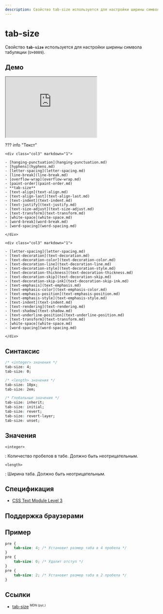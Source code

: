 ```yaml
---
description: Свойство tab-size используется для настройки ширины символа табуляции (U+0009).
---
```


# tab-size

Свойство **`tab-size`** используется для настройки ширины символа табуляции (`U+0009`).

## Демо

<iframe class="interactive is-default-height" height="200" src="https://interactive-examples.mdn.mozilla.net/pages/css/tab-size.html" title="MDN Web Docs Interactive Example" loading="lazy" data-readystate="complete"></iframe>

??? info "Текст"

    <div class="col3" markdown="1">

    - [hanging-punctuation](hanging-punctuation.md)
    - [hyphens](hyphens.md)
    - [letter-spacing](letter-spacing.md)
    - [line-break](line-break.md)
    - [overflow-wrap](overflow-wrap.md)
    - [paint-order](paint-order.md)
    - **tab-size**
    - [text-align](text-align.md)
    - [text-align-last](text-align-last.md)
    - [text-indent](text-indent.md)
    - [text-justify](text-justify.md)
    - [text-size-adjust](text-size-adjust.md)
    - [text-transform](text-transform.md)
    - [white-space](white-space.md)
    - [word-break](word-break.md)
    - [word-spacing](word-spacing.md)

    </div>

    <div class="col3" markdown="1">

    - [letter-spacing](letter-spacing.md)
    - [text-decoration](text-decoration.md)
    - [text-decoration-color](text-decoration-color.md)
    - [text-decoration-line](text-decoration-line.md)
    - [text-decoration-style](text-decoration-style.md)
    - [text-decoration-thickness](text-decoration-thickness.md)
    - [text-decoration-skip](text-decoration-skip.md)
    - [text-decoration-skip-ink](text-decoration-skip-ink.md)
    - [text-emphasis](text-emphasis.md)
    - [text-emphasis-color](text-emphasis-color.md)
    - [text-emphasis-position](text-emphasis-position.md)
    - [text-emphasis-style](text-emphasis-style.md)
    - [text-indent](text-indent.md)
    - [text-rendering](text-rendering.md)
    - [text-shadow](text-shadow.md)
    - [text-underline-position](text-underline-position.md)
    - [text-transform](text-transform.md)
    - [white-space](white-space.md)
    - [word-spacing](word-spacing.md)

    </div>

## Синтаксис

```css
/* <integer> значения */
tab-size: 4;
tab-size: 0;

/* <length> значения */
tab-size: 10px;
tab-size: 2em;

/* Глобальные значения */
tab-size: inherit;
tab-size: initial;
tab-size: revert;
tab-size: revert-layer;
tab-size: unset;
```

## Значения

`<integer>`

: Количество пробелов в табе. Должно быть неотрицательным.

`<length>`

: Ширина таба. Должно быть неотрицательным.

## Спецификация

-   [CSS Text Module Level 3](https://w3c.github.io/csswg-drafts/css-text/#tab-size-property)

## Поддержка браузерами

<p class="ciu_embed" data-feature="mdn-css__properties__tab-size" data-periods="future_1,current,past_1,past_2" data-accessible-colours="false"></p>

## Пример

```css
pre {
    tab-size: 4; /* Установит размер таба в 4 пробела */
}
pre {
    tab-size: 0; /* Удалит отступ */
}
pre {
    tab-size: 2; /* Установит размер таба в 2 пробела */
}
```

## Ссылки

-   [tab-size](https://developer.mozilla.org/ru/docs/Web/CSS/tab-size) <sup><small>MDN (рус.)</small></sup>
